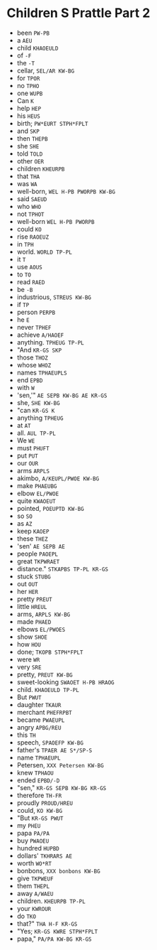 # Children S Prattle Part 2

* been `PW-PB`
* a `AEU`
* child `KHAOEULD`
* of `-F`
* the `-T`
* cellar, `SEL/AR KW-BG`
* for `TPOR`
* no `TPHO`
* one `WUPB`
* Can `K`
* help `HEP`
* his `HEUS`
* birth; `PW*EURT STPH*FPLT`
* and `SKP`
* then `THEPB`
* she `SHE`
* told `TOLD`
* other `OER`
* children `KHEURPB`
* that `THA`
* was `WA`
* well-born, `WEL H-PB PWORPB KW-BG`
* said `SAEUD`
* who `WHO`
* not `TPHOT`
* well-born `WEL H-PB PWORPB`
* could `KO`
* rise `RAOEUZ`
* in `TPH`
* world. `WORLD TP-PL`
* it `T`
* use `AOUS`
* to `TO`
* read `RAED`
* be `-B`
* industrious, `STREUS KW-BG`
* if `TP`
* person `PERPB`
* he `E`
* never `TPHEF`
* achieve `A/HAOEF`
* anything. `TPHEUG TP-PL`
* "And `KR-GS SKP`
* those `THOZ`
* whose `WHOZ`
* names `TPHAEUPLS`
* end `EPBD`
* with `W`
* 'sen,'" `AE SEPB KW-BG AE KR-GS`
* she, `SHE KW-BG`
* "can `KR-GS K`
* anything `TPHEUG`
* at `AT`
* all. `AUL TP-PL`
* We `WE`
* must `PHUFT`
* put `PUT`
* our `OUR`
* arms `ARPLS`
* akimbo, `A/KEUPL/PWOE KW-BG`
* make `PHAEUBG`
* elbow `EL/PWOE`
* quite `KWAOEUT`
* pointed, `POEUPTD KW-BG`
* so `SO`
* as `AZ`
* keep `KAOEP`
* these `THEZ`
* 'sen' `AE SEPB AE`
* people `PAOEPL`
* great `TKPWRAET`
* distance." `STKAPBS TP-PL KR-GS`
* stuck `STUBG`
* out `OUT`
* her `HER`
* pretty `PREUT`
* little `HREUL`
* arms, `ARPLS KW-BG`
* made `PHAED`
* elbows `EL/PWOES`
* show `SHOE`
* how `HOU`
* done; `TKOPB STPH*FPLT`
* were `WR`
* very `SRE`
* pretty, `PREUT KW-BG`
* sweet-looking `SWAOET H-PB HRAOG`
* child. `KHAOEULD TP-PL`
* But `PWUT`
* daughter `TKAUR`
* merchant `PHEFRPBT`
* became `PWAEUPL`
* angry `APBG/REU`
* this `TH`
* speech, `SPAOEFP KW-BG`
* father's `TPAER AE S*/SP-S`
* name `TPHAEUPL`
* Petersen, `XXX Petersen KW-BG`
* knew `TPHAOU`
* ended `EPBD/-D`
* "sen," `KR-GS SEPB KW-BG KR-GS`
* therefore `TH-FR`
* proudly `PROUD/HREU`
* could, `KO KW-BG`
* "But `KR-GS PWUT`
* my `PHEU`
* papa `PA/PA`
* buy `PWAOEU`
* hundred `HUPBD`
* dollars' `TKHRARS AE`
* worth `WO*RT`
* bonbons, `XXX bonbons KW-BG`
* give `TKPWEUF`
* them `THEPL`
* away `A/WAEU`
* children. `KHEURPB TP-PL`
* your `KWROUR`
* do `TKO`
* that?" `THA H-F KR-GS`
* "Yes; `KR-GS KWRE STPH*FPLT`
* papa," `PA/PA KW-BG KR-GS`
